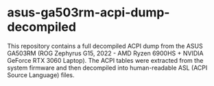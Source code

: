 # asus-ga503rm-acpi-dump-decompiled
This repository contains a full decompiled ACPI dump from the ASUS GA503RM (ROG Zephyrus G15, 2022 - AMD Ryzen 6900HS + NVIDIA GeForce RTX 3060 Laptop). The ACPI tables were extracted from the system firmware and then decompiled into human-readable ASL (ACPI Source Language) files.
